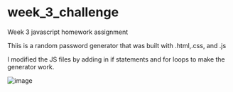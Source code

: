 # week_3_challenge
Week 3 javascript homework assignment

Thiis is a random password generator that was built with .html,.css, and .js

I modified the JS files by adding in if statements and for loops to make the generator work.


![image](https://user-images.githubusercontent.com/107358545/182998944-c116def6-80d1-4da0-a1f9-26ca82ef4c94.png)


